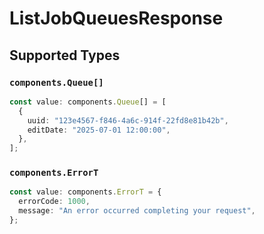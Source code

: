 # ListJobQueuesResponse


## Supported Types

### `components.Queue[]`

```typescript
const value: components.Queue[] = [
  {
    uuid: "123e4567-f846-4a6c-914f-22fd8e81b42b",
    editDate: "2025-07-01 12:00:00",
  },
];
```

### `components.ErrorT`

```typescript
const value: components.ErrorT = {
  errorCode: 1000,
  message: "An error occurred completing your request",
};
```

